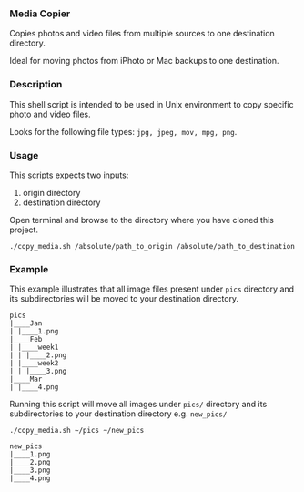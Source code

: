 ### Media Copier
Copies photos and video files from multiple sources to one destination directory.

Ideal for moving photos from iPhoto or Mac backups to one destination.

### Description
This shell script is intended to be used in Unix environment to copy specific photo and video files.

Looks for the following file types: `jpg, jpeg, mov, mpg, png`.

### Usage
This scripts expects two inputs:
1. origin directory
2. destination directory

Open terminal and browse to the directory where you have cloned this project.
```
./copy_media.sh /absolute/path_to_origin /absolute/path_to_destination
```

### Example
This example illustrates that all image files present under `pics` directory and its subdirectories will be moved to your destination directory.

```
pics
|____Jan
| |____1.png
|____Feb
| |____week1
| | |____2.png
| |____week2
| | |____3.png
|____Mar
| |____4.png
```
Running this script will move all images under `pics/` directory and its subdirectories to your destination directory e.g. `new_pics/`

```./copy_media.sh ~/pics ~/new_pics```

```
new_pics
|____1.png
|____2.png
|____3.png
|____4.png
```
